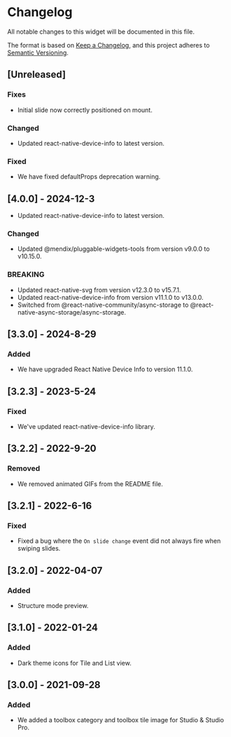 # Changelog

All notable changes to this widget will be documented in this file.

The format is based on [Keep a Changelog](https://keepachangelog.com/en/1.0.0/), and this project adheres to [Semantic Versioning](https://semver.org/spec/v2.0.0.html).

## [Unreleased]

### Fixes

-   Initial slide now correctly positioned on mount.

### Changed

-   Updated react-native-device-info to latest version.

### Fixed

-   We have fixed defaultProps deprecation warning.

## [4.0.0] - 2024-12-3

-   Updated react-native-device-info to latest version.

### Changed

-   Updated @mendix/pluggable-widgets-tools from version v9.0.0 to v10.15.0.

### BREAKING

-   Updated react-native-svg from version v12.3.0 to v15.7.1.
-   Updated react-native-device-info from version v11.1.0 to v13.0.0.
-   Switched from @react-native-community/async-storage to @react-native-async-storage/async-storage.

## [3.3.0] - 2024-8-29

### Added

-   We have upgraded React Native Device Info to version 11.1.0.

## [3.2.3] - 2023-5-24

### Fixed

-   We've updated react-native-device-info library.

## [3.2.2] - 2022-9-20

### Removed

-   We removed animated GIFs from the README file.

## [3.2.1] - 2022-6-16

### Fixed

-   Fixed a bug where the `On slide change` event did not always fire when swiping slides.

## [3.2.0] - 2022-04-07

### Added

-   Structure mode preview.

## [3.1.0] - 2022-01-24

### Added

-   Dark theme icons for Tile and List view.

## [3.0.0] - 2021-09-28

### Added

-   We added a toolbox category and toolbox tile image for Studio & Studio Pro.
